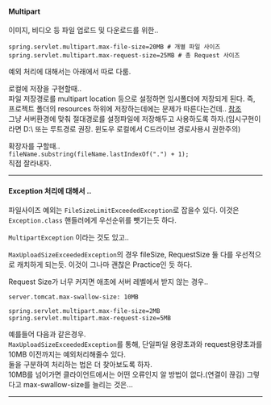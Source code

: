 #### Multipart  
이미지, 비디오 등 파일 업로드 및 다운로드를 위한..  

```
spring.servlet.multipart.max-file-size=20MB # 개별 파일 사이즈
spring.servlet.multipart.max-request-size=25MB # 총 Request 사이즈 
```  
예외 처리에 대해서는 아래에서 따로 다룸.  


로컬에 저장을 구현할때..  
파일 저장경로를 multipart location 등으로 설정하면 임시폴더에 저장되게 된다. 즉, 프로젝트 폴더의 resources 하위에 저장하는데에는 문제가 따른다는건데.. [참조](https://stackoverflow.com/questions/12160639/what-does-servletcontext-getrealpath-mean-and-when-should-i-use-it)   
그냥 서버환경에 맞춰 절대경로를 설정파일에 저장해두고 사용하도록 하자.(임시구현이라면 D:\ 또는 루트경로 권장. 윈도우 로컬에서 C드라이브 경로사용시 권한주의)  

확장자를 구할때..  
`fileName.substring(fileName.lastIndexOf(".") + 1);`  
직접 잘라내자.  

  
---  

#### Exception 처리에 대해서 ..  

파일사이즈 예외는 `FileSizeLimitExceededException`로 잡을수 있다. 이것은 `Exception.class` 핸들러에게 우선순위를 뺏기는듯 하다.  
  
`MultipartException` 이라는 것도 있고..  

`MaxUploadSizeExceededException`의 경우 fileSize, RequestSize 둘 다를 우선적으로 캐치하게 되는듯. 이것이 그나마 괜찮은 Practice인 듯 하다.

Request Size가 너무 커지면 애초에 서버 레벨에서 받지 않는 경우.. 
```
server.tomcat.max-swallow-size: 10MB

spring.servlet.multipart.max-file-size=2MB
spring.servlet.multipart.max-request-size=5MB 

```
예를들어 다음과 같은경우.  
`MaxUploadSizeExceededException`를 통해, 단일파일 용량초과와 request용량초과를 10MB 이전까지는 예외처리해줄수 있다.  
둘을 구분하여 처리하는 법은 더 찾아보도록 하자.  
10MB를 넘어가면 클라이언트에서는 어떤 오류인지 알 방법이 없다.(연결이 끊김) 그렇다고 max-swallow-size를 늘리는 것은...  
   
---  








